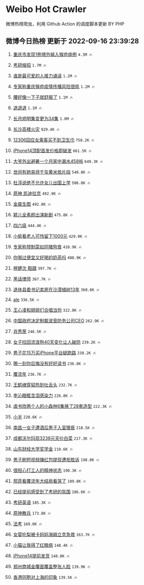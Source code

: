# Weibo Hot Crawler 



微博热榜爬虫，利用 Github Action 的调度脚本更新 BY PHP 


## 微博今日热榜 更新于 2022-09-16 23:39:28 
1. [重庆市发现1例境外输入猴痘病例](https://s.weibo.com/weibo?q=%23%E9%87%8D%E5%BA%86%E5%B8%82%E5%8F%91%E7%8E%B01%E4%BE%8B%E5%A2%83%E5%A4%96%E8%BE%93%E5%85%A5%E7%8C%B4%E7%97%98%E7%97%85%E4%BE%8B%23&t=31&band_rank=1&Refer=top) `4.3M 🔥` 

1. [考研缩招](https://s.weibo.com/weibo?q=%23%E8%80%83%E7%A0%94%E7%BC%A9%E6%8B%9B%23&t=31&band_rank=2&Refer=top) `1.7M 🔥` 

1. [谁是最可爱的人接力诵读](https://s.weibo.com/weibo?q=%23%E8%B0%81%E6%98%AF%E6%9C%80%E5%8F%AF%E7%88%B1%E7%9A%84%E4%BA%BA%E6%8E%A5%E5%8A%9B%E8%AF%B5%E8%AF%BB%23&t=31&band_rank=3&Refer=top) `1.2M 🔥` 

1. [专家称重庆猴痘疫情传播风险很低](https://s.weibo.com/weibo?q=%23%E4%B8%93%E5%AE%B6%E7%A7%B0%E9%87%8D%E5%BA%86%E7%8C%B4%E7%97%98%E7%96%AB%E6%83%85%E4%BC%A0%E6%92%AD%E9%A3%8E%E9%99%A9%E5%BE%88%E4%BD%8E%23&t=31&band_rank=4&Refer=top) `1.2M 🔥` 

1. [腰好像一下子就舒服了](https://s.weibo.com/weibo?q=%23%E8%85%B0%E5%A5%BD%E5%83%8F%E4%B8%80%E4%B8%8B%E5%AD%90%E5%B0%B1%E8%88%92%E6%9C%8D%E4%BA%86%23&t=31&band_rank=5&Refer=top) `1.1M 🔥` 

1. [退退退](https://s.weibo.com/weibo?q=%E9%80%80%E9%80%80%E9%80%80&t=31&band_rank=6&Refer=top) `1.1M 🔥` 

1. [长月烬明集变更为34集](https://s.weibo.com/weibo?q=%23%E9%95%BF%E6%9C%88%E7%83%AC%E6%98%8E%E9%9B%86%E5%8F%98%E6%9B%B4%E4%B8%BA34%E9%9B%86%23&t=31&band_rank=7&Refer=top) `1.0M 🔥` 

1. [长沙高楼火灾](https://s.weibo.com/weibo?q=%23%E9%95%BF%E6%B2%99%E9%AB%98%E6%A5%BC%E7%81%AB%E7%81%BE%23&t=31&band_rank=8&Refer=top) `929.4K 🔥` 

1. [12306回应女乘客买不到卫生巾](https://s.weibo.com/weibo?q=%2312306%E5%9B%9E%E5%BA%94%E5%A5%B3%E4%B9%98%E5%AE%A2%E4%B9%B0%E4%B8%8D%E5%88%B0%E5%8D%AB%E7%94%9F%E5%B7%BE%23&t=31&band_rank=9&Refer=top) `758.2K 🔥` 

1. [iPhone14顶配首发价格即破发](https://s.weibo.com/weibo?q=%23iPhone14%E9%A1%B6%E9%85%8D%E9%A6%96%E5%8F%91%E4%BB%B7%E6%A0%BC%E5%8D%B3%E7%A0%B4%E5%8F%91%23&t=31&band_rank=10&Refer=top) `661.5K 🔥` 

1. [大爷外出避暑一个月家中漏水458吨](https://s.weibo.com/weibo?q=%23%E5%A4%A7%E7%88%B7%E5%A4%96%E5%87%BA%E9%81%BF%E6%9A%91%E4%B8%80%E4%B8%AA%E6%9C%88%E5%AE%B6%E4%B8%AD%E6%BC%8F%E6%B0%B4458%E5%90%A8%23&t=31&band_rank=11&Refer=top) `649.3K 🔥` 

1. [世间有她易烊千玺黄米依片段](https://s.weibo.com/weibo?q=%23%E4%B8%96%E9%97%B4%E6%9C%89%E5%A5%B9%E6%98%93%E7%83%8A%E5%8D%83%E7%8E%BA%E9%BB%84%E7%B1%B3%E4%BE%9D%E7%89%87%E6%AE%B5%23&t=31&band_rank=12&Refer=top) `540.8K 🔥` 

1. [杜淳说绝不允许女儿出国上学](https://s.weibo.com/weibo?q=%23%E6%9D%9C%E6%B7%B3%E8%AF%B4%E7%BB%9D%E4%B8%8D%E5%85%81%E8%AE%B8%E5%A5%B3%E5%84%BF%E5%87%BA%E5%9B%BD%E4%B8%8A%E5%AD%A6%23&t=31&band_rank=13&Refer=top) `506.8K 🔥` 

1. [原神 凯迪拉克](https://s.weibo.com/weibo?q=%E5%8E%9F%E7%A5%9E%20%E5%87%AF%E8%BF%AA%E6%8B%89%E5%85%8B&t=31&band_rank=14&Refer=top) `492.9K 🔥` 

1. [金晨生图](https://s.weibo.com/weibo?q=%23%E9%87%91%E6%99%A8%E7%94%9F%E5%9B%BE%23&t=31&band_rank=15&Refer=top) `492.8K 🔥` 

1. [颖儿全素颜出演新剧](https://s.weibo.com/weibo?q=%23%E9%A2%96%E5%84%BF%E5%85%A8%E7%B4%A0%E9%A2%9C%E5%87%BA%E6%BC%94%E6%96%B0%E5%89%A7%23&t=31&band_rank=16&Refer=top) `475.8K 🔥` 

1. [四六级](https://s.weibo.com/weibo?q=%E5%9B%9B%E5%85%AD%E7%BA%A7&t=31&band_rank=17&Refer=top) `444.4K 🔥` 

1. [小偷看老人可怜留下1000元](https://s.weibo.com/weibo?q=%23%E5%B0%8F%E5%81%B7%E7%9C%8B%E8%80%81%E4%BA%BA%E5%8F%AF%E6%80%9C%E7%95%99%E4%B8%8B1000%E5%85%83%23&t=31&band_rank=18&Refer=top) `429.0K 🔥` 

1. [专家称预制菜如同猪狗食](https://s.weibo.com/weibo?q=%23%E4%B8%93%E5%AE%B6%E7%A7%B0%E9%A2%84%E5%88%B6%E8%8F%9C%E5%A6%82%E5%90%8C%E7%8C%AA%E7%8B%97%E9%A3%9F%23&t=31&band_rank=19&Refer=top) `410.9K 🔥` 

1. [你喝过便宜又好喝的奶茶吗](https://s.weibo.com/weibo?q=%E4%BD%A0%E5%96%9D%E8%BF%87%E4%BE%BF%E5%AE%9C%E5%8F%88%E5%A5%BD%E5%96%9D%E7%9A%84%E5%A5%B6%E8%8C%B6%E5%90%97&t=31&band_rank=20&Refer=top) `400.9K 🔥` 

1. [檀健次 鞋跟](https://s.weibo.com/weibo?q=%23%E6%AA%80%E5%81%A5%E6%AC%A1%20%E9%9E%8B%E8%B7%9F%23&t=31&band_rank=21&Refer=top) `397.7K 🔥` 

1. [黑话律师](https://s.weibo.com/weibo?q=%23%E9%BB%91%E8%AF%9D%E5%BE%8B%E5%B8%88%23&t=31&band_rank=22&Refer=top) `367.7K 🔥` 

1. [退休县委书记卖房在沙漠植树13年](https://s.weibo.com/weibo?q=%23%E9%80%80%E4%BC%91%E5%8E%BF%E5%A7%94%E4%B9%A6%E8%AE%B0%E5%8D%96%E6%88%BF%E5%9C%A8%E6%B2%99%E6%BC%A0%E6%A4%8D%E6%A0%9113%E5%B9%B4%23&t=31&band_rank=23&Refer=top) `360.6K 🔥` 

1. [ale](https://s.weibo.com/weibo?q=ale&t=31&band_rank=24&Refer=top) `336.5K 🔥` 

1. [王心凌和姐姐们合唱当你](https://s.weibo.com/weibo?q=%23%E7%8E%8B%E5%BF%83%E5%87%8C%E5%92%8C%E5%A7%90%E5%A7%90%E4%BB%AC%E5%90%88%E5%94%B1%E5%BD%93%E4%BD%A0%23&t=31&band_rank=25&Refer=top) `322.8K 🔥` 

1. [中国政府决定制裁波音防务公司CEO](https://s.weibo.com/weibo?q=%23%E4%B8%AD%E5%9B%BD%E6%94%BF%E5%BA%9C%E5%86%B3%E5%AE%9A%E5%88%B6%E8%A3%81%E6%B3%A2%E9%9F%B3%E9%98%B2%E5%8A%A1%E5%85%AC%E5%8F%B8CEO%23&t=31&band_rank=26&Refer=top) `262.9K 🔥` 

1. [肖秀荣](https://s.weibo.com/weibo?q=%E8%82%96%E7%A7%80%E8%8D%A3&t=31&band_rank=27&Refer=top) `246.5K 🔥` 

1. [女子捡回流浪狗40天变化让人破防](https://s.weibo.com/weibo?q=%23%E5%A5%B3%E5%AD%90%E6%8D%A1%E5%9B%9E%E6%B5%81%E6%B5%AA%E7%8B%9740%E5%A4%A9%E5%8F%98%E5%8C%96%E8%AE%A9%E4%BA%BA%E7%A0%B4%E9%98%B2%23&t=31&band_rank=28&Refer=top) `239.2K 🔥` 

1. [男子花15万买iPhone平台疑跑路](https://s.weibo.com/weibo?q=%23%E7%94%B7%E5%AD%90%E8%8A%B115%E4%B8%87%E4%B9%B0iPhone%E5%B9%B3%E5%8F%B0%E7%96%91%E8%B7%91%E8%B7%AF%23&t=31&band_rank=29&Refer=top) `238.2K 🔥` 

1. [哪一刻你后悔没有好好读书](https://s.weibo.com/weibo?q=%23%E5%93%AA%E4%B8%80%E5%88%BB%E4%BD%A0%E5%90%8E%E6%82%94%E6%B2%A1%E6%9C%89%E5%A5%BD%E5%A5%BD%E8%AF%BB%E4%B9%A6%23&t=31&band_rank=30&Refer=top) `236.8K 🔥` 

1. [覆流年](https://s.weibo.com/weibo?q=%23%E8%A6%86%E6%B5%81%E5%B9%B4%23&t=31&band_rank=31&Refer=top) `236.7K 🔥` 

1. [王鹤棣穿貂热到吐舌头](https://s.weibo.com/weibo?q=%23%E7%8E%8B%E9%B9%A4%E6%A3%A3%E7%A9%BF%E8%B2%82%E7%83%AD%E5%88%B0%E5%90%90%E8%88%8C%E5%A4%B4%23&t=31&band_rank=32&Refer=top) `232.7K 🔥` 

1. [李沁眼眶含泪感染力](https://s.weibo.com/weibo?q=%23%E6%9D%8E%E6%B2%81%E7%9C%BC%E7%9C%B6%E5%90%AB%E6%B3%AA%E6%84%9F%E6%9F%93%E5%8A%9B%23&t=31&band_rank=33&Refer=top) `226.8K 🔥` 

1. [虞书欣两个人的小森林6集换了28套造型](https://s.weibo.com/weibo?q=%23%E8%99%9E%E4%B9%A6%E6%AC%A3%E4%B8%A4%E4%B8%AA%E4%BA%BA%E7%9A%84%E5%B0%8F%E6%A3%AE%E6%9E%976%E9%9B%86%E6%8D%A2%E4%BA%8628%E5%A5%97%E9%80%A0%E5%9E%8B%23&t=31&band_rank=34&Refer=top) `222.3K 🔥` 

1. [小半](https://s.weibo.com/weibo?q=%23%E5%B0%8F%E5%8D%8A%23&t=31&band_rank=35&Refer=top) `220.6K 🔥` 

1. [南昌一女子遭酒后男子入室猥亵](https://s.weibo.com/weibo?q=%23%E5%8D%97%E6%98%8C%E4%B8%80%E5%A5%B3%E5%AD%90%E9%81%AD%E9%85%92%E5%90%8E%E7%94%B7%E5%AD%90%E5%85%A5%E5%AE%A4%E7%8C%A5%E4%BA%B5%23&t=31&band_rank=36&Refer=top) `218.5K 🔥` 

1. [成都沃尔玛现3238元天价白菜](https://s.weibo.com/weibo?q=%23%E6%88%90%E9%83%BD%E6%B2%83%E5%B0%94%E7%8E%9B%E7%8E%B03238%E5%85%83%E5%A4%A9%E4%BB%B7%E7%99%BD%E8%8F%9C%23&t=31&band_rank=37&Refer=top) `217.3K 🔥` 

1. [山东财经大学奖学金](https://s.weibo.com/weibo?q=%E5%B1%B1%E4%B8%9C%E8%B4%A2%E7%BB%8F%E5%A4%A7%E5%AD%A6%E5%A5%96%E5%AD%A6%E9%87%91&t=31&band_rank=38&Refer=top) `210.6K 🔥` 

1. [男子刷短视频赚红包提现遭拒胜诉](https://s.weibo.com/weibo?q=%23%E7%94%B7%E5%AD%90%E5%88%B7%E7%9F%AD%E8%A7%86%E9%A2%91%E8%B5%9A%E7%BA%A2%E5%8C%85%E6%8F%90%E7%8E%B0%E9%81%AD%E6%8B%92%E8%83%9C%E8%AF%89%23&t=31&band_rank=39&Refer=top) `198.0K 🔥` 

1. [很担心打工人的精神状态](https://s.weibo.com/weibo?q=%23%E5%BE%88%E6%8B%85%E5%BF%83%E6%89%93%E5%B7%A5%E4%BA%BA%E7%9A%84%E7%B2%BE%E7%A5%9E%E7%8A%B6%E6%80%81%23&t=31&band_rank=40&Refer=top) `190.3K 🔥` 

1. [邢菲看覆流年大结局看哭了](https://s.weibo.com/weibo?q=%23%E9%82%A2%E8%8F%B2%E7%9C%8B%E8%A6%86%E6%B5%81%E5%B9%B4%E5%A4%A7%E7%BB%93%E5%B1%80%E7%9C%8B%E5%93%AD%E4%BA%86%23&t=31&band_rank=41&Refer=top) `189.8K 🔥` 

1. [已经提前感受到了考研的氛围](https://s.weibo.com/weibo?q=%23%E5%B7%B2%E7%BB%8F%E6%8F%90%E5%89%8D%E6%84%9F%E5%8F%97%E5%88%B0%E4%BA%86%E8%80%83%E7%A0%94%E7%9A%84%E6%B0%9B%E5%9B%B4%23&t=31&band_rank=42&Refer=top) `186.6K 🔥` 

1. [考研英语](https://s.weibo.com/weibo?q=%E8%80%83%E7%A0%94%E8%8B%B1%E8%AF%AD&t=31&band_rank=43&Refer=top) `185.3K 🔥` 

1. [原神散兵](https://s.weibo.com/weibo?q=%23%E5%8E%9F%E7%A5%9E%E6%95%A3%E5%85%B5%23&t=31&band_rank=44&Refer=top) `173.8K 🔥` 

1. [法考](https://s.weibo.com/weibo?q=%E6%B3%95%E8%80%83&t=31&band_rank=45&Refer=top) `169.0K 🔥` 

1. [女婴吃梨被卡妈妈海姆立克急救](https://s.weibo.com/weibo?q=%23%E5%A5%B3%E5%A9%B4%E5%90%83%E6%A2%A8%E8%A2%AB%E5%8D%A1%E5%A6%88%E5%A6%88%E6%B5%B7%E5%A7%86%E7%AB%8B%E5%85%8B%E6%80%A5%E6%95%91%23&t=31&band_rank=46&Refer=top) `163.7K 🔥` 

1. [小猫让我得了红眼病](https://s.weibo.com/weibo?q=%23%E5%B0%8F%E7%8C%AB%E8%AE%A9%E6%88%91%E5%BE%97%E4%BA%86%E7%BA%A2%E7%9C%BC%E7%97%85%23&t=31&band_rank=47&Refer=top) `148.4K 🔥` 

1. [iPhone14提前发货](https://s.weibo.com/weibo?q=iPhone14%E6%8F%90%E5%89%8D%E5%8F%91%E8%B4%A7&t=31&band_rank=48&Refer=top) `140.0K 🔥` 

1. [郑州商城金覆面覆盖整张人脸](https://s.weibo.com/weibo?q=%23%E9%83%91%E5%B7%9E%E5%95%86%E5%9F%8E%E9%87%91%E8%A6%86%E9%9D%A2%E8%A6%86%E7%9B%96%E6%95%B4%E5%BC%A0%E4%BA%BA%E8%84%B8%23&t=31&band_rank=49&Refer=top) `139.9K 🔥` 

1. [香港同胞对上海的印象](https://s.weibo.com/weibo?q=%E9%A6%99%E6%B8%AF%E5%90%8C%E8%83%9E%E5%AF%B9%E4%B8%8A%E6%B5%B7%E7%9A%84%E5%8D%B0%E8%B1%A1&t=31&band_rank=50&Refer=top) `139.5K 🔥` 

